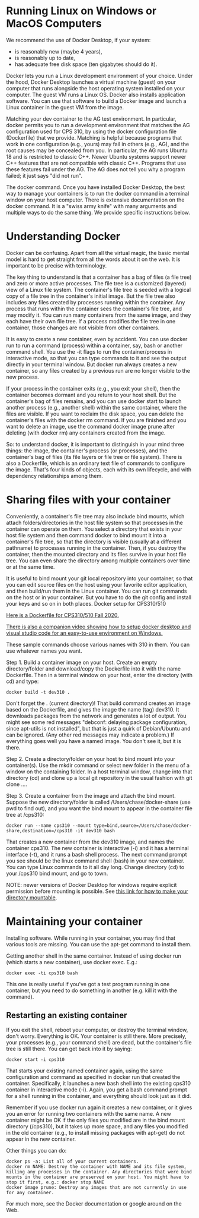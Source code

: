 
# Running Linux on Windows or MacOS Computers

We recommend the use of Docker Desktop, if your system:

* is reasonably new (maybe 4 years),
* is reasonably up to date,
* has adequate free disk space (ten gigabytes should do it). 

Docker lets you run a Linux development environment of your choice. Under the hood, Docker Desktop launches a virtual machine (guest) on your computer that runs alongside the host operating system installed on your computer. The guest VM runs a Linux OS. Docker also installs application software. You can use that software to build a Docker image and launch a Linux container in the guest VM from the image.

Matching your dev container to the AG test environment. In particular, docker permits you to run a development environment that matches the AG configuration used for CPS 310, by using the docker configuration file (Dockerfile) that we provide. Matching is helpful because programs that work in one configuration (e.g., yours) may fail in others (e.g., AG), and the root causes may be concealed from you. In particular, the AG runs Ubuntu 18 and is restricted to classic C++. Newer Ubuntu systems support newer C++ features that are not compatible with classic C++. Programs that use these features fail under the AG. The AG does not tell you why a program failed; it just says "did not run".

The docker command. Once you have installed Docker Desktop, the best way to manage your containers is to run the docker command in a terminal window on your host computer. There is extensive documentation on the docker command. It is a "swiss army knife" with many arguments and multiple ways to do the same thing. We provide specific instructions below.

# Understanding Docker

Docker can be confusing. Apart from all the virtual magic, the basic mental model is hard to get straight from all the words about it on the web. It is important to be precise with terminology.

The key thing to understand is that a container has a bag of files (a file tree) and zero or more active processes. The file tree is a customized (layered) view of a Linux file system. The container's file tree is seeded with a logical copy of a file tree in the container's initial image. But the file tree also includes any files created by processes running within the container. Any process that runs within the container sees the container's file tree, and may modify it. You can run many containers from the same image, and they each have their own file tree. If a process modifies the file tree in one container, those changes are not visible from other containers.

It is easy to create a new container, even by accident. You can use docker run to run a command (process) within a container, say, bash or another command shell. You use the -it flags to run the container/process in interactive mode, so that you can type commands to it and see the output directly in your terminal window. But docker run always creates a new container, so any files created by a previous run are no longer visible to the new process.

If your process in the container exits (e.g., you exit your shell), then the container becomes dormant and you return to your host shell. But the container's bag of files remains, and you can use docker start to launch another process (e.g., another shell) within the same container, where the files are visible. If you want to reclaim the disk space, you can delete the container's files with the docker rm command. If you are finished and you want to delete an image, use the command docker image prune after deleting (with docker rm) any containers created from the image.

So: to understand docker, it is important to distinguish in your mind three things: the image, the container's process (or processes), and the container's bag of files (its file layers or file tree or file system). There is also a Dockerfile, which is an ordinary text file of commands to configure the image. That's four kinds of objects, each with its own lifecycle, and with dependency relationships among them.

# Sharing files with your container

Conveniently, a container's file tree may also include bind mounts, which attach folders/directories in the host file system so that processes in the container can operate on them. You select a directory that exists in your host file system and then command docker to bind mount it into a container's file tree, so that the directory is visible (usually at a different pathname) to processes running in the container. Then, if you destroy the container, then the mounted directory and its files survive in your host file tree. You can even share the directory among multiple containers over time or at the same time.

It is useful to bind mount your git local repository into your container, so that you can edit source files on the host using your favorite editor application, and then build/run them in the Linux container. You can run git commands on the host or in your container. But you have to do the git config and install your keys and so on in both places.
Docker setup for CPS310/510

[Here is a Dockerfile for CPS310/510 Fall 2020.](Dockerfile)

[There is also a companion video showing how to setup docker desktop and visual studio code for an easy-to-use environment on Windows.](https://compsci.capture.duke.edu/Panopto/Pages/Viewer.aspx?id=ce1bcf37-5b25-4b5a-85c1-aca80021d12b)

These sample commands choose various names with 310 in them. You can use whatever names you want.

Step 1. Build a container image on your host. Create an empty directory/folder and download/copy the Dockerfile into it with the name Dockerfile. Then in a terminal window on your host, enter the directory (with cd) and type:

    docker build -t dev310 .

Don't forget the . (current directory)! That build command creates an image based on the Dockerfile, and gives the image the name (tag) dev310. It downloads packages from the network and generates a lot of output. You might see some red messages "debconf: delaying package configuration, since apt-utils is not installed", but that is just a quirk of Debian/Ubuntu and can be ignored. (Any other red messages may indicate a problem.) If everything goes well you have a named image. You don't see it, but it is there.

Step 2. Create a directory/folder on your host to bind mount into your container(s). Use the mkdir command or select new folder in the menu of a window on the containing folder. In a host terminal window, change into that directory (cd) and clone up a local git repository in the usual fashion with git clone ....

Step 3. Create a container from the image and attach the bind mount. Suppose the new directory/folder is called /Users/chase/docker-share (use pwd to find out), and you want the bind mount to appear in the container file tree at /cps310:

    docker run --name cps310 --mount type=bind,source=/Users/chase/docker-share,destination=/cps310 -it dev310 bash

That creates a new container from the dev310 image, and names the container cps310. The new container is interactive (-i) and it has a terminal interface (-t), and it runs a bash shell process. The next command prompt you see should be the linux command shell (bash) in your new container. You can type Linux commands to it all day long. Change directory (cd) to your /cps310 bind mount, and go to town.

NOTE: newer versions of Docker Desktop for windows require explicit permission before mounting is possible. See [this link for how to make your directory mountable](https://stackoverflow.com/questions/60754297/docker-compose-failed-to-build-filesharing-has-been-cancelled).


# Maintaining your container

Installing software. While running in your container, you may find that various tools are missing. You can use the apt-get command to install them.

Getting another shell in the same container. Instead of using docker run (which starts a new container), use docker exec. E.g.: 

    docker exec -ti cps310 bash

This one is really useful if you've got a test program running in one container, but you need to do something in another (e.g. kill it with the command).

## Restarting an existing container

If you exit the shell, reboot your computer, or destroy the terminal window, don't worry. Everything is OK. Your container is still there. More precisely, your processes (e.g., your command shell) are dead, but the container's file tree is still there. You can get back into it by saying:

    docker start -i cps310

That starts your existing named container again, using the same configuration and command as specified in docker run that created the container. Specifically, it launches a new bash shell into the existing cps310 container in interactive mode (-i). Again, you get a bash command prompt for a shell running in the container, and everything should look just as it did.

Remember if you use docker run again it creates a new container, or it gives you an error for running two containers with the same name. A new container might be OK if the only files you modified are in the bind mount directory (/cps310), but it takes up more space, and any files you modified in the old container (e.g., to install missing packages with apt-get) do not appear in the new container.

Other things you can do:

    docker ps -a: List all of your current containers.
    docker rm NAME: Destroy the container with NAME and its file system, killing any processes in the container. Any directories that were bind mounts in the container are preserved on your host. You might have to stop it first, e.g.: docker stop NAME
    docker image prune: Destroy any images that are not currently in use for any container. 

For much more, see the Docker documentation or google around on the Web. 
